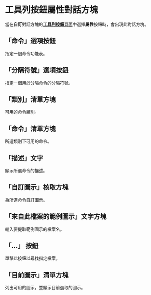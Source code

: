 # 工具列按鈕屬性對話方塊

當在**自訂**對話方塊的[**工具列按鈕**頁面](../index.md)中選擇**屬性**按鈕時，會出現此對話方塊。

## 「命令」選項按鈕

指定一個命令功能表。

## 「分隔符號」選項按鈕

指定一個用於分隔命令的分隔符號。

## 「類別」清單方塊

可用的命令類別。

## 「命令」清單方塊

所選類別下可用的命令。

## 「描述」文字

顯示所選命令的描述。

## 「自訂圖示」核取方塊

為所選命令自訂圖示。

## 「來自此檔案的範例圖示」文字方塊

輸入要提取範例圖示的檔案名。

## 「...」 按鈕

單擊此按鈕以尋找指定檔案。

## 「目前圖示」清單方塊

列出可用的圖示，並顯示目前選取的圖示。